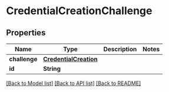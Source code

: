 # CredentialCreationChallenge

## Properties
Name | Type | Description | Notes
------------ | ------------- | ------------- | -------------
**challenge** | [**CredentialCreation**](CredentialCreation.md) |  | 
**id** | **String** |  | 

[[Back to Model list]](../README.md#documentation-for-models) [[Back to API list]](../README.md#documentation-for-api-endpoints) [[Back to README]](../README.md)


